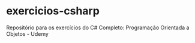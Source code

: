 # exercicios-csharp
Repositório para os exercícios do C# Completo: Programação Orientada a Objetos - Udemy
